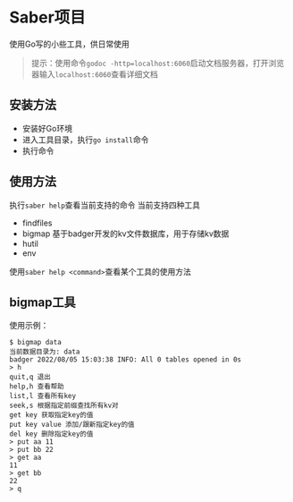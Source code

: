 # Saber项目
使用Go写的小些工具，供日常使用

> 提示：使用命令`godoc -http=localhost:6060`启动文档服务器，打开浏览器输入`localhost:6060`查看详细文档

## 安装方法
* 安装好Go环境
* 进入工具目录，执行`go install`命令
* 执行命令

## 使用方法
执行`saber help`查看当前支持的命令
当前支持四种工具
* findfiles
* bigmap 基于badger开发的kv文件数据库，用于存储kv数据
* hutil
* env

使用`saber help <command>`查看某个工具的使用方法


## bigmap工具
使用示例：
```
$ bigmap data
当前数据目录为: data 
badger 2022/08/05 15:03:38 INFO: All 0 tables opened in 0s
> h
quit,q 退出
help,h 查看帮助
list,l 查看所有key
seek,s 根据指定前缀查找所有kv对
get key 获取指定key的值
put key value 添加/跟新指定key的值
del key 删除指定key的值
> put aa 11
> put bb 22
> get aa
11
> get bb
22
> q
```